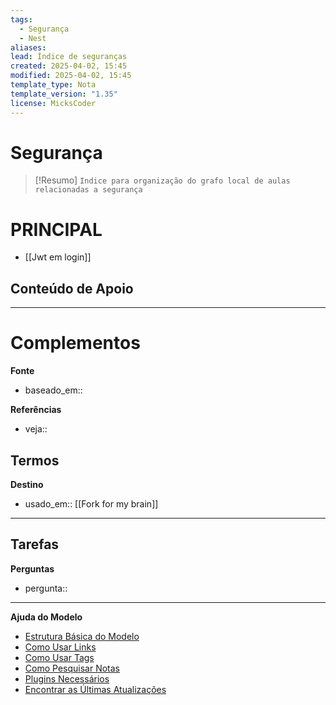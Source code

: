 ```yaml
---
tags:
  - Segurança
  - Nest
aliases: 
lead: Índice de seguranças
created: 2025-04-02, 15:45
modified: 2025-04-02, 15:45
template_type: Nota
template_version: "1.35"
license: MicksCoder
---
```



# Segurança

> [!Resumo]
> `Indice para organização do grafo local de aulas relacionadas a segurança`

# **PRINCIPAL**
- [[Jwt em login]]

**Conteúdo de Apoio**
- 

---
# Complementos

**Fonte**
- baseado_em:: 

**Referências**
- veja:: 

**Termos**
- 

**Destino**
- usado_em:: [[Fork for my brain]]

---
**Tarefas**
- 

**Perguntas**
- pergunta:: 

---
**Ajuda do Modelo**
- [Estrutura Básica do Modelo](https://github.com/groepl/Obsidian-Templates#basic-template-structure)
- [Como Usar Links](https://github.com/groepl/Obsidian-Templates#how-to-use-links)
- [Como Usar Tags](https://github.com/groepl/Obsidian-Templates#how-to-use-tags)
- [Como Pesquisar Notas](https://github.com/groepl/Obsidian-Templates#how-to-search-notes)
- [Plugins Necessários](https://github.com/groepl/Obsidian-Templates#obsidian-plugins-needed)
- [Encontrar as Últimas Atualizações](https://github.com/groepl/Obsidian-Templates)
